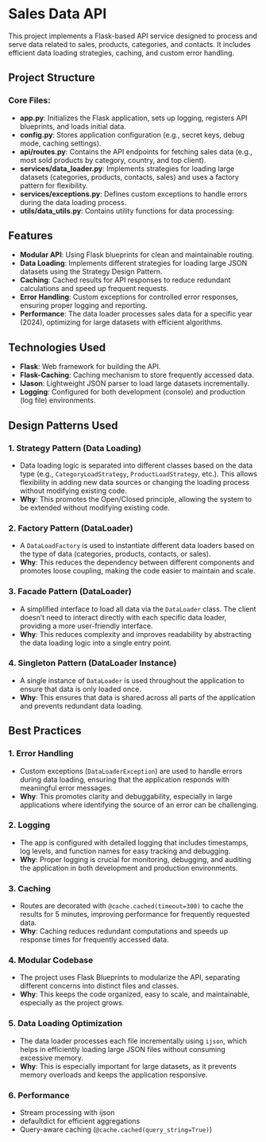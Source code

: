 # Sales Data API

This project implements a Flask-based API service designed to process and serve data related to sales, products, categories, and contacts. It includes efficient data loading strategies, caching, and custom error handling.

## Project Structure

### Core Files:
- **app.py**: Initializes the Flask application, sets up logging, registers API blueprints, and loads initial data.
- **config.py**: Stores application configuration (e.g., secret keys, debug mode, caching settings).
- **api/routes.py**: Contains the API endpoints for fetching sales data (e.g., most sold products by category, country, and top client).
- **services/data_loader.py**: Implements strategies for loading large datasets (categories, products, contacts, sales) and uses a factory pattern for flexibility.
- **services/exceptions.py**: Defines custom exceptions to handle errors during the data loading process.
- **utils/data_utils.py**: Contains utility functions for data processing:

## Features

- **Modular API**: Using Flask blueprints for clean and maintainable routing.
- **Data Loading**: Implements different strategies for loading large JSON datasets using the Strategy Design Pattern.
- **Caching**: Cached results for API responses to reduce redundant calculations and speed up frequent requests.
- **Error Handling**: Custom exceptions for controlled error responses, ensuring proper logging and reporting.
- **Performance**: The data loader processes sales data for a specific year (2024), optimizing for large datasets with efficient algorithms.

## Technologies Used

- **Flask**: Web framework for building the API.
- **Flask-Caching**: Caching mechanism to store frequently accessed data.
- **IJason**: Lightweight JSON parser to load large datasets incrementally.
- **Logging**: Configured for both development (console) and production (log file) environments.

## Design Patterns Used

### 1. **Strategy Pattern** (Data Loading)
   - Data loading logic is separated into different classes based on the data type (e.g., `CategoryLoadStrategy`, `ProductLoadStrategy`, etc.). This allows flexibility in adding new data sources or changing the loading process without modifying existing code.
   - **Why**: This promotes the Open/Closed principle, allowing the system to be extended without modifying existing code.

### 2. **Factory Pattern** (DataLoader)
   - A `DataLoadFactory` is used to instantiate different data loaders based on the type of data (categories, products, contacts, or sales).
   - **Why**: This reduces the dependency between different components and promotes loose coupling, making the code easier to maintain and scale.

### 3. **Facade Pattern** (DataLoader)
   - A simplified interface to load all data via the `DataLoader` class. The client doesn’t need to interact directly with each specific data loader, providing a more user-friendly interface.
   - **Why**: This reduces complexity and improves readability by abstracting the data loading logic into a single entry point.

### 4. **Singleton Pattern** (DataLoader Instance)
   - A single instance of `DataLoader` is used throughout the application to ensure that data is only loaded once.
   - **Why**: This ensures that data is shared across all parts of the application and prevents redundant data loading.

## Best Practices

### 1. **Error Handling**
   - Custom exceptions (`DataLoaderException`) are used to handle errors during data loading, ensuring that the application responds with meaningful error messages.
   - **Why**: This promotes clarity and debuggability, especially in large applications where identifying the source of an error can be challenging.

### 2. **Logging**
   - The app is configured with detailed logging that includes timestamps, log levels, and function names for easy tracking and debugging.
   - **Why**: Proper logging is crucial for monitoring, debugging, and auditing the application in both development and production environments.

### 3. **Caching**
   - Routes are decorated with `@cache.cached(timeout=300)` to cache the results for 5 minutes, improving performance for frequently requested data.
   - **Why**: Caching reduces redundant computations and speeds up response times for frequently accessed data.

### 4. **Modular Codebase**
   - The project uses Flask Blueprints to modularize the API, separating different concerns into distinct files and classes.
   - **Why**: This keeps the code organized, easy to scale, and maintainable, especially as the project grows.

### 5. **Data Loading Optimization**
   - The data loader processes each file incrementally using `ijson`, which helps in efficiently loading large JSON files without consuming excessive memory.
   - **Why**: This is especially important for large datasets, as it prevents memory overloads and keeps the application responsive.

### 6. **Performance**
- Stream processing with ijson
- defaultdict for efficient aggregations
- Query-aware caching (`@cache.cached(query_string=True)`)